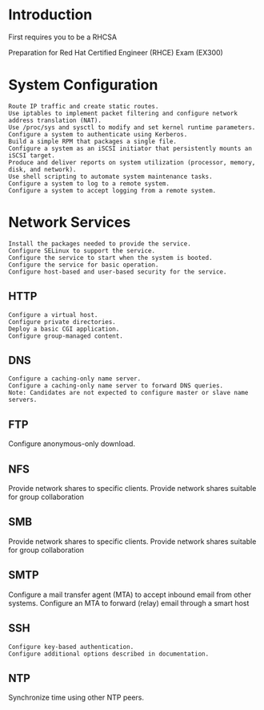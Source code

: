 # Introduction

First requires you to be a RHCSA

Preparation for Red Hat Certified Engineer (RHCE) Exam (EX300)

# System Configuration

    Route IP traffic and create static routes.
    Use iptables to implement packet filtering and configure network address translation (NAT).
    Use /proc/sys and sysctl to modify and set kernel runtime parameters.
    Configure a system to authenticate using Kerberos.
    Build a simple RPM that packages a single file.
    Configure a system as an iSCSI initiator that persistently mounts an iSCSI target.
    Produce and deliver reports on system utilization (processor, memory, disk, and network).
    Use shell scripting to automate system maintenance tasks.
    Configure a system to log to a remote system.
    Configure a system to accept logging from a remote system.

# Network Services

    Install the packages needed to provide the service.
    Configure SELinux to support the service.
    Configure the service to start when the system is booted.
    Configure the service for basic operation.
    Configure host-based and user-based security for the service.

## HTTP

    Configure a virtual host.
    Configure private directories.
    Deploy a basic CGI application.
    Configure group-managed content.

## DNS

    Configure a caching-only name server.
    Configure a caching-only name server to forward DNS queries.
    Note: Candidates are not expected to configure master or slave name servers.

## FTP
Configure anonymous-only download.
## NFS
 Provide network shares to specific clients.
Provide network shares suitable for group collaboration
## SMB
 Provide network shares to specific clients.
Provide network shares suitable for group collaboration
## SMTP
 Configure a mail transfer agent (MTA) to accept inbound email from other systems.
Configure an MTA to forward (relay) email through a smart host
## SSH

    Configure key-based authentication.
    Configure additional options described in documentation.

## NTP
Synchronize time using other NTP peers.
